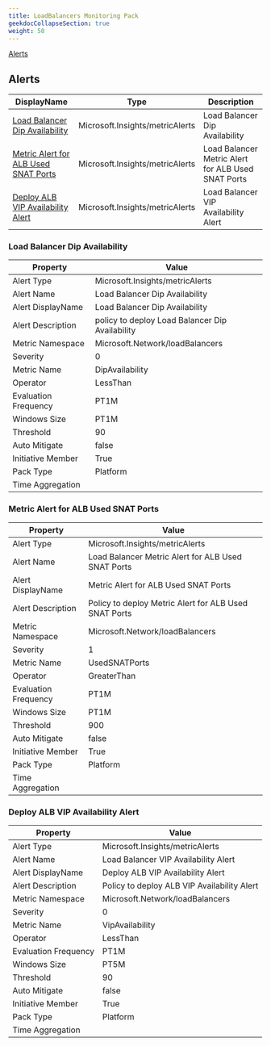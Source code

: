 ```yaml
---
title: LoadBalancers Monitoring Pack
geekdocCollapseSection: true
weight: 50
---
```

[Alerts](#alerts)

## Alerts
|DisplayName|Type|Description|
|---|---|---|
|[Load Balancer Dip Availability](#load-balancer-dip-availability)|Microsoft.Insights/metricAlerts|Load Balancer Dip Availability|
|[Metric Alert for ALB Used SNAT Ports](#metric-alert-for-alb-used-snat-ports)|Microsoft.Insights/metricAlerts|Load Balancer Metric Alert for ALB Used SNAT Ports|
|[Deploy ALB VIP Availability Alert](#deploy-alb-vip-availability-alert)|Microsoft.Insights/metricAlerts|Load Balancer VIP Availability Alert|
### Load Balancer Dip Availability

|Property | Value |
|---|---|
|Alert Type                    | Microsoft.Insights/metricAlerts |
|Alert Name                    |Load Balancer Dip Availability|
|Alert DisplayName             |Load Balancer Dip Availability| |
|Alert Description             |policy to deploy Load Balancer Dip Availability| |
|Metric Namespace             |Microsoft.Network/loadBalancers| |
|Severity                    |0| |
|Metric Name                  |DipAvailability| |
|Operator                     |LessThan| |
|Evaluation Frequency       |PT1M| |
|Windows Size                |PT1M| |
|Threshold                 |90| |
|Auto Mitigate              |false| |
|Initiative Member             |True| |
|Pack Type                     |Platform| |
|Time Aggregation              || |
### Metric Alert for ALB Used SNAT Ports

|Property | Value |
|---|---|
|Alert Type                    | Microsoft.Insights/metricAlerts |
|Alert Name                    |Load Balancer Metric Alert for ALB Used SNAT Ports|
|Alert DisplayName             |Metric Alert for ALB Used SNAT Ports| |
|Alert Description             |Policy to deploy Metric Alert for ALB Used SNAT Ports| |
|Metric Namespace             |Microsoft.Network/loadBalancers| |
|Severity                    |1| |
|Metric Name                  |UsedSNATPorts| |
|Operator                     |GreaterThan| |
|Evaluation Frequency       |PT1M| |
|Windows Size                |PT1M| |
|Threshold                 |900| |
|Auto Mitigate              |false| |
|Initiative Member             |True| |
|Pack Type                     |Platform| |
|Time Aggregation              || |
### Deploy ALB VIP Availability Alert

|Property | Value |
|---|---|
|Alert Type                    | Microsoft.Insights/metricAlerts |
|Alert Name                    |Load Balancer VIP Availability Alert|
|Alert DisplayName             |Deploy ALB VIP Availability Alert| |
|Alert Description             |Policy to deploy ALB VIP Availability Alert| |
|Metric Namespace             |Microsoft.Network/loadBalancers| |
|Severity                    |0| |
|Metric Name                  |VipAvailability| |
|Operator                     |LessThan| |
|Evaluation Frequency       |PT1M| |
|Windows Size                |PT5M| |
|Threshold                 |90| |
|Auto Mitigate              |false| |
|Initiative Member             |True| |
|Pack Type                     |Platform| |
|Time Aggregation              || |
